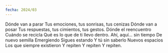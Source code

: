 ```yaml
---
fecha: 2024/03
---
```

Dónde van a parar
Tus emociones, tus sonrisas, tus cenizas
Dónde van a posar
Tus respuestas, tus cimientos, tus gestos.
Dónde el reencuentro 
Cuándo se recicla
Qué es lo que de ti llevo dentro.
Ahí, aquí… sin tiempo
De nuevo semilla
Emergiendo
Sigues estando
Y tú sin saberlo
Nuevos espacios
Los que siempre existieron
Y repiten
Y repiten
Y repiten.